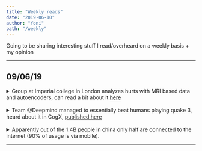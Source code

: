 ```yaml
---
title: "Weekly reads"
date: "2019-06-10"
author: "Yoni"
path: "/weekly"
---
```

Going to be sharing interesting stuff I read/overheard on a weekly basis + my opinion

---

## 09/06/19

<details><summary>Group at Imperial college in London analyzes hurts with MRI based data and autoencoders, can read a bit about it <a href="https://lms.mrc.ac.uk/ai-analysis-predicts-survival-from-heart-movement/">here</a></summary>

> Really personally exciting. Heart disease runs in my family and any prospects of earlier/better discovery are making me feel just a bit safer.
> They have further research ongoing to map more data on top of the functional one:
> - Advanced variant of ECG for electric activity 
> - Some sort of metabolic analysis.
> 
> I wonder if how much of a generalization would it be to apply to other internal organs (liver, lungs etc.)
</details>
<br/>

<details><summary>Team @Deepmind managed to essentially beat humans playing quake 3, heard about it in CogX, <a href="https://science.sciencemag.org/content/364/6443/859">published here</a></summary>

> Disclaimer: Haven't deep dived into the actual paper yet.
> Unsurprisingly they used [RNNs](https://en.wikipedia.org/wiki/Recurrent_neural_network) to represent time based advancement/decision making. Where the output of each generative step is the next decision to make.  
>   
> Where it gets extremely cool bit is how they stacked RNNs with time steps of varying length on top of each other. This creates a sort of fast system/slow system where one can carry intent and the other respond to immediate action and update the higher systems when their time steps sync.
> This is really cool. I wonder if this can be applied elsewhere? Perhaps robotics.
</details>
<br/>
<details><summary> Apparently out of the 1.4B people in china only half are connected to the internet (90% of usage is via mobile).</summary>

> I find this interesting for two reasons:
>
> 1. Only **half** is connected, looks like a huge opportunity/ study case. What  makes the other half different. I imagine age is a big difference but what else? Could this be traced back to specific decisions and plans of the CPC?
> 2. The fact that mobile completely leapfrogged the PC. This probably happened because China was exposed to both types of devices at the same time. Does this mean that mobile devices are more intuitive to someone who didn't deal with any device before. I wonder if we'll see something similar with Africa/ parts of South America and wearables/
</details>

---